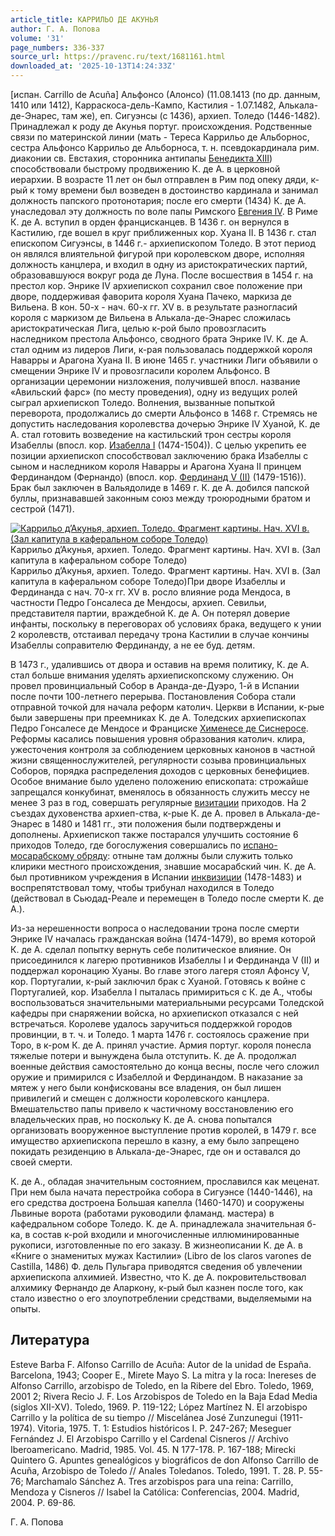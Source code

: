 ```yaml
---
article_title: КАРРИЛЬО ДЕ АКУНЬЯ
author: Г. А. Попова
volume: '31'
page_numbers: 336-337
source_url: https://pravenc.ru/text/1681161.html
downloaded_at: '2025-10-13T14:24:33Z'
---
```


[испан. Carrillo de Acuña] Альфонсо (Алонсо) (11.08.1413 (по др. данным, 1410 или 1412), Карраскоса-дель-Кампо, Кастилия - 1.07.1482, Алькала-де-Энарес, там же), еп. Сигуэнсы (с 1436), архиеп. Толедо (1446-1482). Принадлежал к роду де Акунья португ. происхождения. Родственные связи по материнской линии (мать - Тереса Каррильо де Альборнос, сестра Альфонсо Каррильо де Альборноса, т. н. псевдокардинала рим. диаконии св. Евстахия, сторонника антипапы [Бенедикта XIII](<https://pravenc.ru/text/Бенедикт XIII.html>)) способствовали быстрому продвижению К. де А. в церковной иерархии. В возрасте 11 лет он был отправлен в Рим под опеку дяди, к-рый к тому времени был возведен в достоинство кардинала и занимал должность папского протонотария; после его смерти (1434) К. де А. унаследовал эту должность по воле папы Римского [Евгения IV](<https://pravenc.ru/text/Евгения IV.html>). В Риме К. де А. вступил в орден францисканцев. В 1436 г. он вернулся в Кастилию, где вошел в круг приближенных кор. Хуана II. В 1436 г. стал епископом Сигуэнсы, в 1446 г.- архиепископом Толедо. В этот период он являлся влиятельной фигурой при королевском дворе, исполняя должность канцлера, и входил в одну из аристократических партий, образовавшуюся вокруг рода де Луна. После восшествия в 1454 г. на престол кор. Энрике IV архиепископ сохранил свое положение при дворе, поддерживая фаворита короля Хуана Пачеко, маркиза де Вильена. В кон. 50-х - нач. 60-х гг. XV в. в результате разногласий короля с маркизом де Вильена в Алькала-де-Энарес сложилась аристократическая Лига, целью к-рой было провозгласить наследником престола Альфонсо, сводного брата Энрике IV. К. де А. стал одним из лидеров Лиги, к-рая пользовалась поддержкой короля Наварры и Арагона Хуана II. В июне 1465 г. участники Лиги объявили о смещении Энрике IV и провозгласили королем Альфонсо. В организации церемонии низложения, получившей впосл. название «Авильский фарс» (по месту проведения), одну из ведущих ролей сыграл архиепископ Толедо. Волнения, вызванные попыткой переворота, продолжались до смерти Альфонсо в 1468 г. Стремясь не допустить наследования королевства дочерью Энрике IV Хуаной, К. де А. стал готовить возведение на кастильский трон сестры короля Изабеллы (впосл. кор. [Изабелла I](<https://pravenc.ru/text/Изабелла I.html>) (1474-1504)). С целью укрепить ее позиции архиепископ способствовал заключению брака Изабеллы с сыном и наследником короля Наварры и Арагона Хуана II принцем Фердинандом (Фернандо) (впосл. кор. [Фердинанд V (II)](<https://pravenc.ru/text/Фердинанд V (II).html>) (1479-1516)). Брак был заключен в Вальядолиде в 1469 г. К. де А. добился папской буллы, признававшей законным союз между троюродными братом и сестрой (1471).

[![Каррильо д’Акунья, архиеп. Толедо. Фрагмент картины. Нач. XVI в. (Зал капитула в каферальном соборе Толедо)](https://pravenc.ru/data/2014/03/03/1234147986/i200.jpg "Кликните для увеличения картинки")](https://pravenc.ru/data/2014/03/03/1234147986/i400.jpg)Каррильо д’Акунья, архиеп. Толедо. Фрагмент картины. Нач. XVI в. (Зал капитула в каферальном соборе Толедо)  
Каррильо д’Акунья, архиеп. Толедо. Фрагмент картины. Нач. XVI в. (Зал капитула в каферальном соборе Толедо)При дворе Изабеллы и Фердинанда с нач. 70-х гг. XV в. росло влияние рода Мендоса, в частности Педро Гонсалеса де Мендосы, архиеп. Севильи, представителя партии, враждебной К. де А. Он потерял доверие инфанты, поскольку в переговорах об условиях брака, ведущего к унии 2 королевств, отстаивал передачу трона Кастилии в случае кончины Изабеллы соправителю Фердинанду, а не ее буд. детям.

В 1473 г., удалившись от двора и оставив на время политику, К. де А. стал больше внимания уделять архиепископскому служению. Он провел провинциальный Собор в Аранда-де-Дуэро, 1-й в Испании после почти 100-летнего перерыва. Постановления Собора стали отправной точкой для начала реформ католич. Церкви в Испании, к-рые были завершены при преемниках К. де А. Толедских архиепископах Педро Гонсалесе де Мендосе и Франциске [Хименесе де Сиснеросе](<https://pravenc.ru/text/Хименесе де Сиснеросе.html>). Реформы касались повышения уровня образования католич. клира, ужесточения контроля за соблюдением церковных канонов в частной жизни священнослужителей, регулярности созыва провинциальных Соборов, порядка распределения доходов с церковных бенефициев. Особое внимание было уделено положению епископата: строжайше запрещался конкубинат, вменялось в обязанность служить мессу не менее 3 раз в год, совершать регулярные [визитации](https://pravenc.ru/text/визитация.html) приходов. На 2 съездах духовенства архиеп-ства, к-рые К. де А. провел в Алькала-де-Энарес в 1480 и 1481 гг., эти положения были подтверждены и дополнены. Архиепископ также постарался улучшить состояние 6 приходов Толедо, где богослужения совершались по [испано-мосарабскому обряду](<https://pravenc.ru/text/испано-мосарабскому обряду.html>): отныне там должны были служить только клирики местного происхождения, знавшие мосарабский чин. К. де А. был противником учреждения в Испании [инквизиции](https://pravenc.ru/text/Инквизиция.html) (1478-1483) и воспрепятствовал тому, чтобы трибунал находился в Толедо (действовал в Сьюдад-Реале и перемещен в Толедо после смерти К. де А.).

Из-за нерешенности вопроса о наследовании трона после смерти Энрике IV началась гражданская война (1474-1479), во время которой К. де А. сделал попытку вернуть себе политическое влияние. Он присоединился к лагерю противников Изабеллы I и Фердинанда V (II) и поддержал коронацию Хуаны. Во главе этого лагеря стоял Афонсу V, кор. Португалии, к-рый заключил брак с Хуаной. Готовясь к войне с Португалией, кор. Изабелла I пыталась примириться с К. де А., чтобы воспользоваться значительными материальными ресурсами Толедской кафедры при снаряжении войска, но архиепископ отказался с ней встречаться. Королеве удалось заручиться поддержкой городов провинции, в т. ч. и Толедо. 1 марта 1476 г. состоялось сражение при Торо, в к-ром К. де А. принял участие. Армия португ. короля понесла тяжелые потери и вынуждена была отступить. К. де А. продолжал военные действия самостоятельно до конца весны, после чего сложил оружие и примирился с Изабеллой и Фердинандом. В наказание за мятеж у него были конфискованы все владения, он был лишен привилегий и смещен с должности королевского канцлера. Вмешательство папы привело к частичному восстановлению его владельческих прав, но поскольку К. де А. снова попытался организовать вооруженное выступление против королей, в 1479 г. все имущество архиепископа перешло в казну, а ему было запрещено покидать резиденцию в Алькала-де-Энарес, где он и оставался до своей смерти.

К. де А., обладая значительным состоянием, прославился как меценат. При нем была начата перестройка собора в Сигуэнсе (1440-1446), на его средства достроена Большая капелла (1460-1470) и сооружены Львиные ворота (работами руководили фламанд. мастера) в кафедральном соборе Толедо. К. де А. принадлежала значительная б-ка, в состав к-рой входили и многочисленные иллюминированные рукописи, изготовленные по его заказу. В жизнеописании К. де А. в «Книге о знаменитых мужах Кастилии» (Libro de los claros varones de Castilla, 1486) Ф. дель Пульгара приводятся сведения об увлечении архиепископа алхимией. Известно, что К. де А. покровительствовал алхимику Фернандо де Аларкону, к-рый был казнен после того, как стало известно о его злоупотреблении средствами, выделяемыми на опыты.

## Литература

Esteve Barba F. Alfonso Carrillo de Acuña: Autor de la unidad de España. Barcelona, 1943; Cooper E., Mirete Mayo S. La mitra y la roca: Inereses de Alfonso Carrillo, arzobispo de Toledo, en la Ribere del Ebro. Toledo, 1969, 2001 2; Rivera Recio J. F. Los Arzobispos de Toledo en la Baja Edad Media (siglos XII-XV). Toledo, 1969. P. 119-122; López Martínez N. El arzobispo Carrillo y la política de su tiempo // Miscelánea José Zunzunegui (1911-1974). Vitoria, 1975. T. 1: Estudios históricos I. P. 247-267; Meseguer Fernández J. El Arzobispo Carrillo y el Cardenal Cisneros // Archivo Iberoamericano. Madrid, 1985. Vol. 45. N 177-178. P. 167-188; Mirecki Quintero G. Apuntes genealógicos y biográficos de don Alfonso Carrillo de Acuña, Arzobispo de Toledo // Anales Toledanos. Toledo, 1991. T. 28. P. 55-76; Marchamalo Sánchez A. Tres arzobispos para una reina: Carrillo, Mendoza y Cisneros // Isabel la Católica: Conferencias, 2004. Madrid, 2004. P. 69-86.

Г. А. Попова
